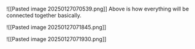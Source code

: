 ![[Pasted image 20250127070539.png]]
Above is how everything will be connected together basically.

![[Pasted image 20250127071845.png]]

![[Pasted image 20250127071930.png]]

